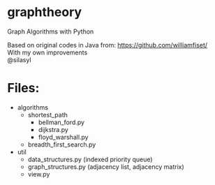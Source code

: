 # graphtheory
Graph Algorithms with Python

Based on original codes in Java from: https://github.com/williamfiset/
<br>With my own improvements
<br>@silasyl

# Files:

- algorithms
  - shortest_path
    - bellman_ford.py
    - dijkstra.py
    - floyd_warshall.py
  - breadth_first_search.py
- util
  - data_structures.py (indexed priority queue)
  - graph_structures.py (adjacency list, adjacency matrix)
  - view.py
